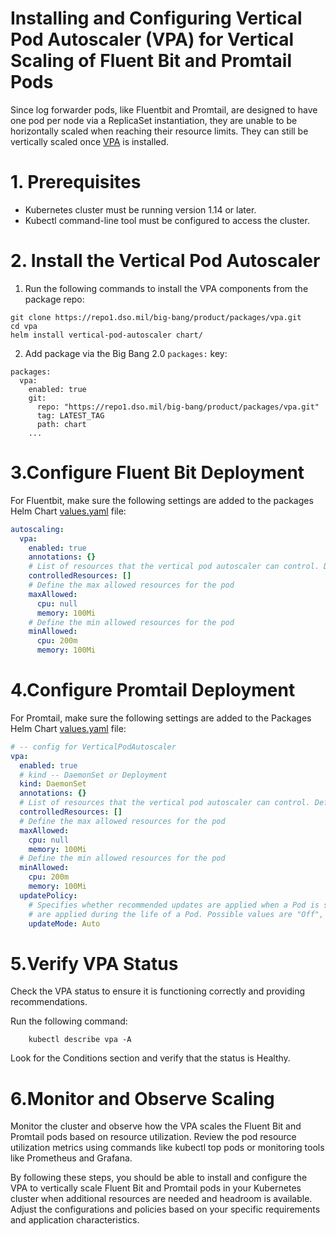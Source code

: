 # Installing and Configuring Vertical Pod Autoscaler (VPA) for Vertical Scaling of Fluent Bit and Promtail Pods

Since log forwarder pods, like Fluentbit and Promtail, are designed to have one pod per node via a ReplicaSet instantiation, they are unable to be horizontally scaled when reaching their resource limits. They can still be vertically scaled once [VPA](https://repo1.dso.mil/big-bang/product/packages/vpa) is installed.

# 1. Prerequisites

- Kubernetes cluster must be running version 1.14 or later.
- Kubectl command-line tool must be configured to access the cluster.

# 2. Install the Vertical Pod Autoscaler
  1. Run the following commands to install the VPA components from the package repo:

    
    git clone https://repo1.dso.mil/big-bang/product/packages/vpa.git
    cd vpa
    helm install vertical-pod-autoscaler chart/
    
  2. Add package via the Big Bang 2.0 `packages:` key:
    
    packages:
      vpa:
        enabled: true
        git:
          repo: "https://repo1.dso.mil/big-bang/product/packages/vpa.git"
          tag: LATEST_TAG
          path: chart
        ...
    

# 3.Configure Fluent Bit Deployment
For Fluentbit, make sure the following settings are added to the packages Helm Chart [values.yaml](https://repo1.dso.mil/big-bang/product/packages/fluentbit/-/blob/main/chart/values.yaml_) file:

```yaml
autoscaling:
  vpa:
    enabled: true
    annotations: {}
    # List of resources that the vertical pod autoscaler can control. Defaults to cpu and memory
    controlledResources: []
    # Define the max allowed resources for the pod
    maxAllowed:
      cpu: null
      memory: 100Mi
    # Define the min allowed resources for the pod
    minAllowed:
      cpu: 200m
      memory: 100Mi
```

# 4.Configure Promtail Deployment

For Promtail, make sure the following settings are added to the Packages Helm Chart [values.yaml](https://repo1.dso.mil/big-bang/product/packages/promtail/-/blob/main/chart/values.yaml) file:

```yaml
# -- config for VerticalPodAutoscaler
vpa:
  enabled: true
  # kind -- DaemonSet or Deployment
  kind: DaemonSet
  annotations: {}
  # List of resources that the vertical pod autoscaler can control. Defaults to cpu and memory
  controlledResources: []
  # Define the max allowed resources for the pod
  maxAllowed:
    cpu: null
    memory: 100Mi
  # Define the min allowed resources for the pod
  minAllowed:
    cpu: 200m
    memory: 100Mi
  updatePolicy:
    # Specifies whether recommended updates are applied when a Pod is started and whether recommended updates
    # are applied during the life of a Pod. Possible values are "Off", "Initial", "Recreate", and "Auto".
    updateMode: Auto
```

# 5.Verify VPA Status

Check the VPA status to ensure it is functioning correctly and providing recommendations.

Run the following command:

```shell
    kubectl describe vpa -A 
```

Look for the Conditions section and verify that the status is Healthy.

# 6.Monitor and Observe Scaling

Monitor the cluster and observe how the VPA scales the Fluent Bit and Promtail pods based on resource utilization. Review the pod resource utilization metrics using commands like kubectl top pods or monitoring tools like Prometheus and Grafana.

By following these steps, you should be able to install and configure the VPA to vertically scale Fluent Bit and Promtail pods in your Kubernetes cluster when additional resources are needed and headroom is available. Adjust the configurations and policies based on your specific requirements and application characteristics.
